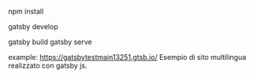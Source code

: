 npm install

gatsby develop

gatsby build
gatsby serve


example: https://gatsbytestmain13251.gtsb.io/
Esempio di sito multilingua realizzato con gatsby js.
